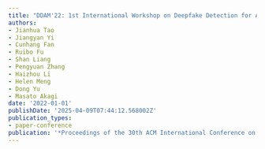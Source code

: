 ```yaml
---
title: "DDAM'22: 1st International Workshop on Deepfake Detection for Audio Multimedia"
authors:
- Jianhua Tao
- Jiangyan Yi
- Cunhang Fan
- Ruibo Fu
- Shan Liang
- Pengyuan Zhang
- Haizhou Li
- Helen Meng
- Dong Yu
- Masato Akagi
date: '2022-01-01'
publishDate: '2025-04-09T07:44:12.568002Z'
publication_types:
- paper-conference
publication: '*Proceedings of the 30th ACM International Conference on Multimedia*'
---
```

